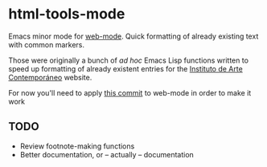 # html-tools-mode
Emacs minor mode for [web-mode](https://github.com/fxbois/web-mode).
Quick formatting of already existing text with common markers.

Those were originally a bunch of *ad hoc* Emacs Lisp functions written to speed up formatting of already existent entries for the [Instituto de Arte Contemporáneo](http://iac.org.es) website.

For now you'll need to apply [this commit](https://github.com/muihlinn/web-mode/commit/aceb7acd75cd06fa7a2793d7017fff305481316b) to web-mode in order to make it work

## TODO
* Review footnote-making functions
* Better documentation, or – actually – documentation
